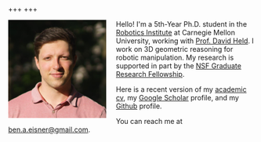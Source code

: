 +++
+++

<!-- Add padding to the right of the image (but not the left) -->
<img align="left" src="headshot.png" style="padding: 0px 20px 0px 0px">

Hello! I'm a 5th-Year Ph.D. student in the [Robotics Institute](https://www.ri.cmu.edu/) at Carnegie Mellon University, working with [Prof. David Held](https://davheld.github.io/). I work on 3D geometric reasoning for robotic manipulation. My research is supported in part by the [NSF Graduate Research Fellowship](https://www.nsfgrfp.org/).

<!-- Here a recent version of my [resume]({{site.resume_path}}) and my [academic cv]({{site.cv_path}}). -->

Here is a recent version of my [academic cv](ben_eisner_cv_2024_10_24.pdf), my [Google Scholar](https://scholar.google.com/citations?user=RWe-v0UAAAAJ&hl=en) profile, and my [Github](https://github.com/beneisner) profile.

You can reach me at [ben.a.eisner@gmail.com](mailto:ben.a.eisner@gmail.com).

<!-- # Publications -->

<!-- Put a table here. First column should be 18.75% wide, second column should be 81.25% wide -->

